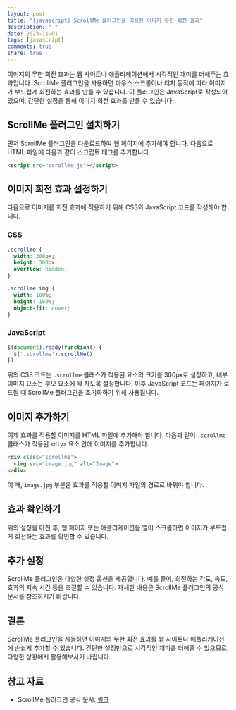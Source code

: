 ```yaml
---
layout: post
title: "[javascript] ScrollMe 플러그인을 이용한 이미지 무한 회전 효과"
description: " "
date: 2023-11-01
tags: [javascript]
comments: true
share: true
---
```


이미지의 무한 회전 효과는 웹 사이트나 애플리케이션에서 시각적인 재미를 더해주는 효과입니다. ScrollMe 플러그인을 사용하면 마우스 스크롤이나 터치 동작에 따라 이미지가 부드럽게 회전하는 효과를 만들 수 있습니다. 이 플러그인은 JavaScript로 작성되어 있으며, 간단한 설정을 통해 이미지 회전 효과를 만들 수 있습니다.

## ScrollMe 플러그인 설치하기

먼저 ScrollMe 플러그인을 다운로드하여 웹 페이지에 추가해야 합니다. 다음으로 HTML 파일에 다음과 같이 스크립트 태그를 추가합니다.

```html
<script src="scrollme.js"></script>
```

## 이미지 회전 효과 설정하기

다음으로 이미지를 회전 효과에 적용하기 위해 CSS와 JavaScript 코드를 작성해야 합니다.

### CSS

```css
.scrollme {
  width: 300px;
  height: 300px;
  overflow: hidden;
}

.scrollme img {
  width: 100%;
  height: 100%;
  object-fit: cover;
}
```

### JavaScript

```javascript
$(document).ready(function() {
  $('.scrollme').scrollMe();
});
```

위의 CSS 코드는 `.scrollme` 클래스가 적용된 요소의 크기를 300px로 설정하고, 내부 이미지 요소는 부모 요소에 꽉 차도록 설정합니다. 이후 JavaScript 코드는 페이지가 로드될 때 ScrollMe 플러그인을 초기화하기 위해 사용됩니다.

## 이미지 추가하기

이제 효과를 적용할 이미지를 HTML 파일에 추가해야 합니다. 다음과 같이 `.scrollme` 클래스가 적용된 `<div>` 요소 안에 이미지를 추가합니다.

```html
<div class="scrollme">
  <img src="image.jpg" alt="Image">
</div>
```

이 때, `image.jpg` 부분은 효과를 적용할 이미지 파일의 경로로 바꿔야 합니다.

## 효과 확인하기

위의 설정을 마친 후, 웹 페이지 또는 애플리케이션을 열어 스크롤하면 이미지가 부드럽게 회전하는 효과를 확인할 수 있습니다.

## 추가 설정

ScrollMe 플러그인은 다양한 설정 옵션을 제공합니다. 예를 들어, 회전하는 각도, 속도, 효과의 지속 시간 등을 조절할 수 있습니다. 자세한 내용은 ScrollMe 플러그인의 공식 문서를 참조하시기 바랍니다.

## 결론

ScrollMe 플러그인을 사용하면 이미지의 무한 회전 효과를 웹 사이트나 애플리케이션에 손쉽게 추가할 수 있습니다. 간단한 설정만으로 시각적인 재미를 더해줄 수 있으므로, 다양한 상황에서 활용해보시기 바랍니다.

## 참고 자료

- ScrollMe 플러그인 공식 문서: [링크](https://scrollme.nckprsn.com/)